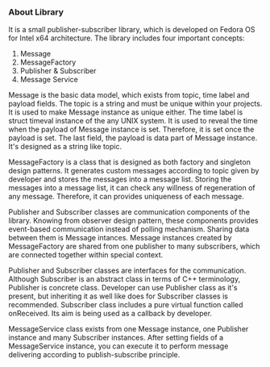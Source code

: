 ### About Library

It is a small publisher-subscriber library, which is developed on Fedora OS for Intel x64 architecture.
The library includes four important concepts:

 1. Message
 2. MessageFactory
 3. Publisher & Subscriber
 4. Message Service

Message is the basic data model, which exists from topic, time label and payload fields. The topic is
a string and must be unique within your projects. It is used to make Message instance as unique either.
The time label is struct timeval instance of the any UNIX system. It is used to reveal the time when
the payload of Message instance is set. Therefore, it is set once the payload is set. The last field,
the payload is data part of Message instance. It's designed as a string like topic.

MessageFactory is a class that is designed as both factory and singleton design patterns. It generates
custom messages according to topic given by developer and stores the messages into a message list.
Storing the messages into a message list, it can check any willness of regeneration of any message.
Therefore, it can provides uniqueness of each message.

Publisher and Subscriber classes are communication components of the library. Knowing from observer
design pattern, these components provides event-based communication instead of polling mechanism.
Sharing data between them is Message intances. Message instances created by MessageFactory are shared
from one publisher to many subscribers, which are connected together within special context.

Publisher and Subscriber classes are interfaces for the communication. Although Subscriber is an
abstract class in terms of C++ terminology, Publisher is concrete class. Developer can use Publisher
class as it's present, but inheriting it as well like does for Subscriber classes is recommended.
Subscriber class includes a pure virtual function called onReceived. Its aim is being used as a
callback by developer.

MessageService class exists from one Message instance, one Publisher instance and many Subscriber
instances. After setting fields of a MessageService instance, you can execute it to perform message
delivering according to publish-subscribe principle.
